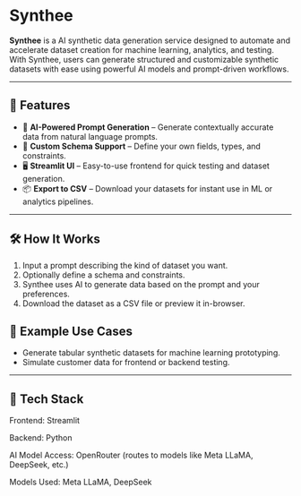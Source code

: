 # Synthee

**Synthee** is a AI synthetic data generation service designed to automate and accelerate dataset creation for machine learning, analytics, and testing. With Synthee, users can generate structured and customizable synthetic datasets with ease using powerful AI models and prompt-driven workflows.

---

## 🚀 Features

- 🧠 **AI-Powered Prompt Generation** – Generate contextually accurate data from natural language prompts.
- 🔧 **Custom Schema Support** – Define your own fields, types, and constraints.
- 🖥️ **Streamlit UI** – Easy-to-use frontend for quick testing and dataset generation.
- 📦 **Export to CSV** – Download your datasets for instant use in ML or analytics pipelines.

---

## 🛠️ How It Works

1. Input a prompt describing the kind of dataset you want.
2. Optionally define a schema and constraints.
3. Synthee uses AI to generate data based on the prompt and your preferences.
4. Download the dataset as a CSV file or preview it in-browser.

## 🧪 Example Use Cases

- Generate tabular synthetic datasets for machine learning prototyping.
- Simulate customer data for frontend or backend testing.
---

## 🧰 Tech Stack

Frontend: Streamlit

Backend: Python

AI Model Access: OpenRouter (routes to models like Meta LLaMA, DeepSeek, etc.)

Models Used: Meta LLaMA, DeepSeek